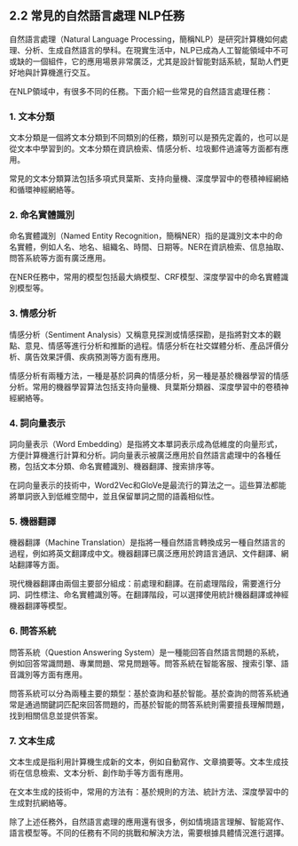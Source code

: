 ## 2.2 常見的自然語言處理 NLP任務

自然語言處理（Natural Language Processing，簡稱NLP）是研究計算機如何處理、分析、生成自然語言的學科。在現實生活中，NLP已成為人工智能領域中不可或缺的一個組件，它的應用場景非常廣泛，尤其是設計智能對話系統，幫助人們更好地與計算機進行交互。

在NLP領域中，有很多不同的任務。下面介紹一些常見的自然語言處理任務：

### 1. 文本分類

文本分類是一個將文本分類到不同類別的任務，類別可以是預先定義的，也可以是從文本中學習到的。文本分類在資訊檢索、情感分析、垃圾郵件過濾等方面都有應用。

常見的文本分類算法包括多項式貝葉斯、支持向量機、深度學習中的卷積神經網絡和循環神經網絡等。

### 2. 命名實體識別

命名實體識別（Named Entity Recognition，簡稱NER）指的是識別文本中的命名實體，例如人名、地名、組織名、時間、日期等。NER在資訊檢索、信息抽取、問答系統等方面有廣泛應用。

在NER任務中，常用的模型包括最大熵模型、CRF模型、深度學習中的命名實體識別模型等。

### 3. 情感分析

情感分析（Sentiment Analysis）又稱意見探測或情感探勘，是指將對文本的觀點、意見、情感等進行分析和推斷的過程。情感分析在社交媒體分析、產品評價分析、廣告效果評價、疾病預測等方面有應用。

情感分析有兩種方法，一種是基於詞典的情感分析，另一種是基於機器學習的情感分析。常用的機器學習算法包括支持向量機、貝葉斯分類器、深度學習中的卷積神經網絡等。

### 4. 詞向量表示

詞向量表示（Word Embedding）是指將文本單詞表示成為低維度的向量形式，方便計算機進行計算和分析。詞向量表示被廣泛應用於自然語言處理中的各種任務，包括文本分類、命名實體識別、機器翻譯、搜索排序等。

在詞向量表示的技術中，Word2Vec和GloVe是最流行的算法之一。這些算法都能將單詞嵌入到低維空間中，並且保留單詞之間的語義相似性。

### 5. 機器翻譯

機器翻譯（Machine Translation）是指將一種自然語言轉換成另一種自然語言的過程，例如將英文翻譯成中文。機器翻譯已廣泛應用於跨語言通訊、文件翻譯、網站翻譯等方面。

現代機器翻譯由兩個主要部分組成：前處理和翻譯。在前處理階段，需要進行分詞、詞性標注、命名實體識別等。在翻譯階段，可以選擇使用統計機器翻譯或神經機器翻譯等模型。

### 6. 問答系統

問答系統（Question Answering System）是一種能回答自然語言問題的系統，例如回答常識問題、專業問題、常見問題等。問答系統在智能客服、搜索引擎、語音識別等方面有應用。

問答系統可以分為兩種主要的類型：基於查詢和基於智能。基於查詢的問答系統通常是通過關鍵詞匹配來回答問題的，而基於智能的問答系統則需要擅長理解問題，找到相關信息並提供答案。

### 7. 文本生成

文本生成是指利用計算機生成新的文本，例如自動寫作、文章摘要等。文本生成技術在信息檢索、文本分析、創作助手等方面有應用。

在文本生成的技術中，常用的方法有：基於規則的方法、統計方法、深度學習中的生成對抗網絡等。

除了上述任務外，自然語言處理的應用還有很多，例如情境語言理解、智能寫作、語言模型等。不同的任務有不同的挑戰和解決方法，需要根據具體情況進行選擇。